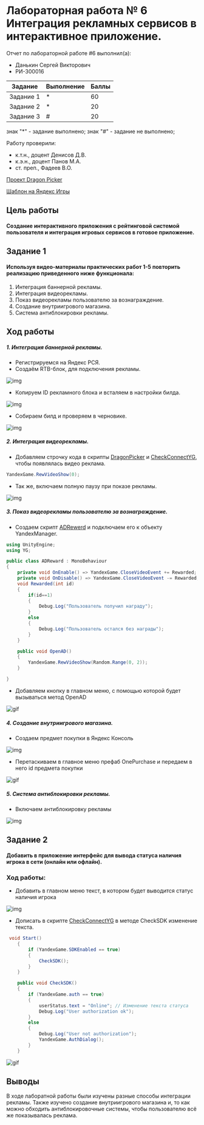 # Лабораторная работа № 6 Интеграция рекламных сервисов в интерактивное приложение.
Отчет по лабораторной работе #6 выполнил(а):
- Данькин Сергей Викторович
- РИ-300016

| Задание | Выполнение | Баллы |
| ------ | ------ | ------ |
| Задание 1 | * | 60 |
| Задание 2 | * | 20 |
| Задание 3 | # | 20 |

знак "*" - задание выполнено; знак "#" - задание не выполнено;

Работу проверили:
- к.т.н., доцент Денисов Д.В.
- к.э.н., доцент Панов М.А.
- ст. преп., Фадеев В.О.

[Проект Dragon Picker](https://github.com/S1GARETA/Dragon_Picker)

[Шаблон на Яндекс Игры](https://yandex.ru/games/app/197772?draft=true&lang=ru)

## Цель работы

#### Создание интерактивного приложения с рейтинговой системой пользователя и интеграция игровых сервисов в готовое приложение.

## Задание 1

#### Используя видео-материалы практических работ 1-5 повторить реализацию приведенного ниже функционала:

1. Интеграция баннерной рекламы.
2. Интеграция видеорекламы.
3. Показ видеорекламы пользователю за вознаграждение.
4. Создание внутриигрового магазина.
5. Система антиблокировки рекламы.

## Ход работы

##### 1. Интеграция баннерной рекламы.

- Регистрируемся на Яндекс РСЯ.
- Создаём RTB-блок, для подключения рекламы.

![img](https://github.com/S1GARETA/UnityLab6/blob/main/Demo%20files/1.1.png)

- Копируем ID рекламного блока и всталяем в настройки билда.

![img](https://github.com/S1GARETA/UnityLab6/blob/main/Demo%20files/1.2.png)

- Собираем билд и проверяем в черновике.

![img](https://github.com/S1GARETA/UnityLab6/blob/main/Demo%20files/1.3.png)

##### 2. Интеграция видеорекламы.

- Добавляем строчку кода в скрипты [DragonPicker](https://github.com/S1GARETA/Dragon_Picker/blob/main/DragonPicker/Assets/_Scripts/DragonPicker.cs) и [CheckConnectYG](https://github.com/S1GARETA/Dragon_Picker/blob/main/DragonPicker/Assets/_Scripts/CheckConnectYG.cs), чтобы появлялась видео реклама.

```cs
YandexGame.RewVideoShow(0);
```

- Так же, включаем полную паузу при показе рекламы.

![img](https://github.com/S1GARETA/UnityLab6/blob/main/Demo%20files/1.4.png)

##### 3. Показ видеорекламы пользователю за вознаграждение.

- Создаем скрипт [ADRewerd](https://github.com/S1GARETA/Dragon_Picker/blob/main/DragonPicker/Assets/_Scripts/ADReward.cs) и подключаем его к объекту YandexManager.

```cs
using UnityEngine;
using YG;

public class ADReward : MonoBehaviour
{
    private void OnEnable() => YandexGame.CloseVideoEvent += Rewarded;
    private void OnDisable() => YandexGame.CloseVideoEvent -= Rewarded;
    void Rewarded(int id) 
    {
        if(id==1)
        {
            Debug.Log("Пользователь получил награду");
        }
        else
        {
            Debug.Log("Пользователь остался без награды");
        }
    }

    public void OpenAD()
    {
        YandexGame.RewVideoShow(Random.Range(0, 2));
    }

}
```

- Добавляем кнопку в главном меню, с помощью которой будет вызываться метод OpenAD

![gif](https://github.com/S1GARETA/UnityLab6/blob/main/Demo%20files/1.1.gif)

##### 4. Создание внутриигрового магазина.

- Создаем предмет покупки в Яндекс Консоль

![img](https://github.com/S1GARETA/UnityLab6/blob/main/Demo%20files/1.5.png)

- Перетаскиваем в главное меню префаб OnePurchase и передаем в него id предмета покупки

![gif](https://github.com/S1GARETA/UnityLab6/blob/main/Demo%20files/1.2.gif)

##### 5. Система антиблокировки рекламы.

- Включаем антиблокировку рекламы

![img](https://github.com/S1GARETA/UnityLab6/blob/main/Demo%20files/1.6.png)

## Задание 2

#### Добавить в приложение интерфейс для вывода статуса наличия игрока в сети (онлайн или офлайн).

### Ход работы:

- Добавить в главном меню текст, в котором будет выводится статус наличия игрока

![img](https://github.com/S1GARETA/UnityLab6/blob/main/Demo%20files/1.7.png)

- Дописать в скрипте [CheckConnectYG](https://github.com/S1GARETA/Dragon_Picker/blob/main/DragonPicker/Assets/_Scripts/CheckConnectYG.cs) в методе CheckSDK изменение текста.

```cs
 void Start()
    {
        if (YandexGame.SDKEnabled == true)
        {
            CheckSDK();
        }
    }

    public void CheckSDK()
    {
        if (YandexGame.auth == true)
        {
            userStatus.text = "Online"; // Изменение текста статуса
            Debug.Log("User authorization ok");
        }
        else
        {
            Debug.Log("User not authorization");
            YandexGame.AuthDialog();
        }
    }
```

![gif](https://github.com/S1GARETA/UnityLab6/blob/main/Demo%20files/1.3.gif)

## Выводы

В ходе лаборатной работы были изучены разные способы интеграции рекламы. Также изучено создание внутриигрового магазина и, то как можно обходить антиблокировочные системы, чтобы пользователю всё же показывалась реклама.
